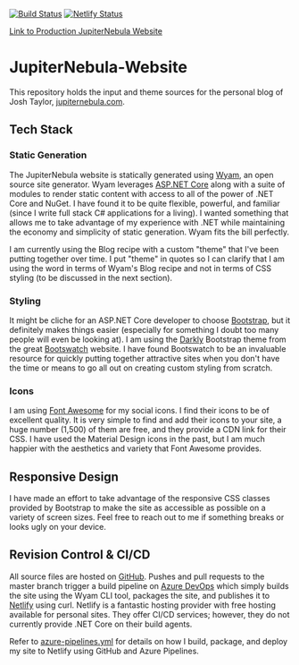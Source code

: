 [![Build Status](https://dev.azure.com/taylorjoshuaw/JupiterNebula-Website/_apis/build/status/taylorjoshuaw.JupiterNebula-Website?branchName=master)](https://dev.azure.com/taylorjoshuaw/JupiterNebula-Website/_build/latest?definitionId=1&branchName=master)
[![Netlify Status](https://api.netlify.com/api/v1/badges/5ae84d57-4dce-423b-96f0-7010a1e6699b/deploy-status)](https://app.netlify.com/sites/serene-stonebraker-113a52/deploys)

[Link to Production JupiterNebula Website](https://jupiternebula.com)

# JupiterNebula-Website
This repository holds the input and theme sources for the personal blog of Josh Taylor, [jupiternebula.com](https://jupiternebula.com).

## Tech Stack

### Static Generation
The JupiterNebula website is statically generated using [Wyam](https://wyam.io), an open
source site generator. Wyam leverages [ASP.NET Core](https://asp.net) along with a suite
of modules to render static content with access to all of the power of .NET Core and NuGet.
I have found it to be quite flexible, powerful, and familiar (since I write full stack
C# applications for a living). I wanted something that allows me to take advantage of my
experience with .NET while maintaining the economy and simplicity of static generation.
Wyam fits the bill perfectly.

I am currently using the Blog recipe with a custom "theme" that I've been putting together over
time. I put "theme" in quotes so I can clarify that I am using the word in terms of Wyam's
Blog recipe and not in terms of CSS styling (to be discussed in the next section).

### Styling
It might be cliche for an ASP.NET Core developer to choose
[Bootstrap](https://getbootstrap.com), but it definitely makes things easier (especially
for something I doubt too many people will even be looking at). I am using the
[Darkly](https://bootswatch.com/darkly) Bootstrap theme from the great
[Bootswatch](https://bootswatch.com) website. I have found Bootswatch to be an invaluable
resource for quickly putting together attractive sites when you don't have the time or means
to go all out on creating custom styling from scratch.

### Icons
I am using [Font Awesome](https://fontawesome.com) for my social icons. I find their icons
to be of excellent quality. It is very simple to find and add their icons to your site,
a huge number (1,500) of them are free, and they provide a CDN link for their CSS. I have
used the Material Design icons in the past, but I am much happier with the aesthetics and
variety that Font Awesome provides.

## Responsive Design
I have made an effort to take advantage of the responsive CSS classes provided
by Bootstrap to make the site as accessible as possible on a variety of
screen sizes. Feel free to reach out to me if something breaks or looks ugly
on your device.

## Revision Control & CI/CD
All source files are hosted on [GitHub](https://github.com). Pushes and pull requests to the
master branch trigger a build pipeline on [Azure DevOps](https://dev.azure.com) which simply
builds the site using the Wyam CLI tool, packages the site, and publishes it to
[Netlify](https://netlify.com) using curl. Netlify is a fantastic hosting provider with
free hosting available for personal sites. They offer CI/CD services; however, they do not
currently provide .NET Core on their build agents.

Refer to [azure-pipelines.yml](/azure-pipelines.yml) for details on how I
build, package, and deploy my site to Netlify using GitHub and Azure Pipelines.
